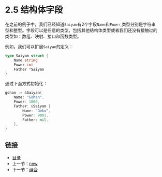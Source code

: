 # 2.5 结构体字段

在之前的例子中，我们已经知道`Saiyan`有2个字段`Name`和`Power`,类型分别是字符串型和整型。字段可以是任意的类型，包括其他结构体类型或者我们还没有接触过的类型如：数组、映射、接口和函数类型。

例如，我们可以扩展`Saiyan`的定义：

```go
type Saiyan struct {
    Name string
    Power int
    Father *Saiyan
}
```

通过下面方式初始化：

```go
gohan := &Saiyan{
    Name: "Gohan",
    Power: 1000,
    Father: &Saiyan {
        Name: "Goku",
        Power: 9001,
        Father: nil,
    },
}
```

## 链接

- [目录](directory.md)
- 上一节：[new](2.4.md)
- 下一节：[组合](2.6.md)
